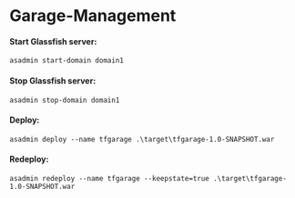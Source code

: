 # Garage-Management

#### Start Glassfish server:
    asadmin start-domain domain1
#### Stop Glassfish server:
    asadmin stop-domain domain1
#### Deploy:
    asadmin deploy --name tfgarage .\target\tfgarage-1.0-SNAPSHOT.war
#### Redeploy:
    asadmin redeploy --name tfgarage --keepstate=true .\target\tfgarage-1.0-SNAPSHOT.war